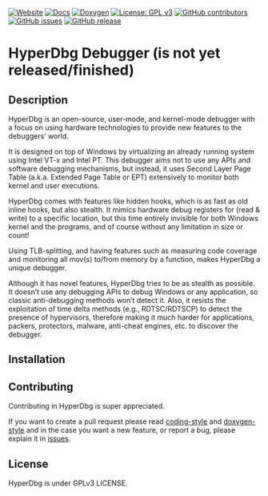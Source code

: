 [![Website](https://img.shields.io/badge/Link-Website-orange)](https://hyperdbg.com)
[![Docs](https://img.shields.io/badge/Link-Docs-brightgreen)](https://docs.hyperdbg.com)
[![Doxygen](https://img.shields.io/badge/Link-Doxygen-lightgrey)](https://doxygen.hyperdbg.com)
[![License: GPL v3](https://img.shields.io/badge/License-GPLv3-blue.svg)](https://www.gnu.org/licenses/gpl-3.0)
[![GitHub contributors](https://img.shields.io/github/contributors/SinaKarvandi/HyperDbg)](https://github.com/SinaKarvandi/HyperDbg/graphs/contributors)
[![GitHub issues](https://img.shields.io/github/issues/SinaKarvandi/HyperDbg.svg)](https://GitHub.com/SinaKarvandi/HyperDbg/issues/)
[![GitHub release](https://img.shields.io/github/release/SinaKarvandi/HyperDbg.svg)](https://GitHub.com/SinaKarvandi/HyperDbg/releases/)


# HyperDbg Debugger (is not yet released/finished)

## Description


HyperDbg is an open-source, user-mode, and kernel-mode debugger with a focus on using hardware technologies to provide new features to the debuggers’ world.

It is designed on top of Windows by virtualizing an already running system using Intel VT-x and Intel PT. This debugger aims not to use any APIs and software debugging mechanisms, but instead, it uses Second Layer Page Table (a.k.a. Extended Page Table or EPT) extensively to monitor both kernel and user executions.

HyperDbg comes with features like hidden hooks, which is as fast as old inline hooks, but also stealth. It mimics hardware debug registers for (read & write) to a specific location, but this time entirely invisible for both Windows kernel and the programs, and of course without any limitation in size or count!

Using TLB-splitting, and having features such as measuring code coverage and monitoring all mov(s) to/from memory by a function, makes HyperDbg a unique debugger.

Although it has novel features, HyperDbg tries to be as stealth as possible. It doesn’t use any debugging APIs to debug Windows or any application, so classic anti-debugging methods won’t detect it. Also, it resists the exploitation of time delta methods (e.g., RDTSC/RDTSCP) to detect the presence of hypervisors, therefore making it much harder for applications, packers, protectors, malware, anti-cheat engines, etc. to discover the debugger.

## Installation



## Contributing
Contributing in HyperDbg is super appreciated.

If you want to create a pull request please read [coding-style](https://docs.hyperdbg.com/style-guide/coding-style) and [doxygen-style](https://docs.hyperdbg.com/style-guide/doxygen-style) and in the case you want a new feature, or report a bug, please explain it in [issues](https://GitHub.com/SinaKarvandi/HyperDbg/issues/).
## License
HyperDbg is under GPLv3 LICENSE.
